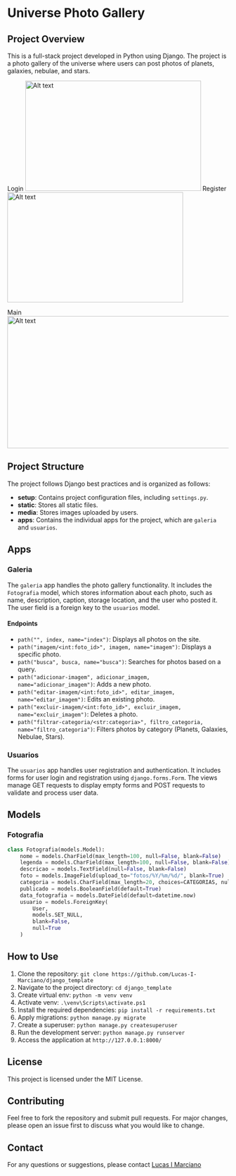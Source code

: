 # Universe Photo Gallery

## Project Overview
This is a full-stack project developed in Python using Django. The project is a photo gallery of the universe where users can post photos of planets, galaxies, nebulae, and stars.

Login
<img width="400" height="250" title="a title" alt="Alt text" src="https://github.com/user-attachments/assets/ae4a83a6-2fbf-4a1d-8791-d4f693f49e46">
Register
<img width="400" height="250" title="a title" alt="Alt text" src="https://github.com/user-attachments/assets/d30eea60-8cfe-4d31-98b6-985a3a126ad6">

Main
<img width="700" height="300" title="a title" alt="Alt text" src="https://github.com/user-attachments/assets/e56331c1-53fe-4ca1-b517-a7429a17f5a1">

## Project Structure
The project follows Django best practices and is organized as follows:
- **setup**: Contains project configuration files, including `settings.py`.
- **static**: Stores all static files.
- **media**: Stores images uploaded by users.
- **apps**: Contains the individual apps for the project, which are `galeria` and `usuarios`.

## Apps

### Galeria
The `galeria` app handles the photo gallery functionality. It includes the `Fotografia` model, which stores information about each photo, such as name, description, caption, storage location, and the user who posted it. The user field is a foreign key to the `usuarios` model.

#### Endpoints
- `path("", index, name="index")`: Displays all photos on the site.
- `path("imagem/<int:foto_id>", imagem, name="imagem")`: Displays a specific photo.
- `path("busca", busca, name="busca")`: Searches for photos based on a query.
- `path("adicionar-imagem", adicionar_imagem, name="adicionar_imagem")`: Adds a new photo.
- `path("editar-imagem/<int:foto_id>", editar_imagem, name="editar_imagem")`: Edits an existing photo.
- `path("excluir-imagem/<int:foto_id>", excluir_imagem, name="excluir_imagem")`: Deletes a photo.
- `path("filtrar-categoria/<str:categoria>", filtro_categoria, name="filtro_categoria")`: Filters photos by category (Planets, Galaxies, Nebulae, Stars).

### Usuarios
The `usuarios` app handles user registration and authentication. It includes forms for user login and registration using `django.forms.Form`. The views manage GET requests to display empty forms and POST requests to validate and process user data.

## Models

### Fotografia
```python
class Fotografia(models.Model):
    nome = models.CharField(max_length=100, null=False, blank=False)
    legenda = models.CharField(max_length=100, null=False, blank=False)
    descricao = models.TextField(null=False, blank=False)
    foto = models.ImageField(upload_to="fotos/%Y/%m/%d/", blank=True)
    categoria = models.CharField(max_length=20, choices=CATEGORIAS, null=False, default='')
    publicado = models.BooleanField(default=True)
    data_fotografia = models.DateField(default=datetime.now)
    usuario = models.ForeignKey(
        User,
        models.SET_NULL,
        blank=False,
        null=True
    )
```

## How to Use
1. Clone the repository: `git clone https://github.com/Lucas-I-Marciano/django_template`
2. Navigate to the project directory: `cd django_template`
3. Create virtual env: `python -m venv venv`
4. Activate venv: `.\venv\Scripts\activate.ps1`
5. Install the required dependencies: `pip install -r requirements.txt`
6. Apply migrations: `python manage.py migrate`
7. Create a superuser: `python manage.py createsuperuser`
8. Run the development server: `python manage.py runserver`
9. Access the application at `http://127.0.0.1:8000/`

## License
This project is licensed under the MIT License.

## Contributing
Feel free to fork the repository and submit pull requests. For major changes, please open an issue first to discuss what you would like to change.

## Contact
For any questions or suggestions, please contact [Lucas I Marciano](https://github.com/Lucas-I-Marciano)
